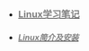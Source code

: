 * ### [<font color=gray>Linux学习笔记</font>](#)  

* ##### [<font color=gray> Linux简介及安装</font>](./markdown/Linux简介及安装.md) 

